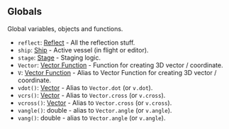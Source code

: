 ## Globals

Global variables, objects and functions.

- `reflect`: [Reflect](Reflect.md) - All the reflection stuff.
- `ship`: [Ship](Ship.md) - Active vessel (in flight or editor).
- `stage`: [Stage](Stage.md) - Staging logic.
- `Vector`: [Vector Function](Vector.md) - Function for creating 3D vector / coordinate.
- `V`: [Vector Function](Vector.md) - Alias to Vector Function for creating 3D vector / coordinate.
- `vdot()`: [Vector](Vector.md) - Alias to `Vector.dot` (or `v.dot`).
- `vcrs()`: [Vector](Vector.md) - Alias to `Vector.cross` (or `v.cross`).
- `vcross()`: [Vector](Vector.md) - Alias to `Vector.cross` (or `v.cross`).
- `vangle()`: double - alias to `Vector.angle` (or `v.angle`).
- `vang()`: double - alias to `Vector.angle` (or `v.angle`).
